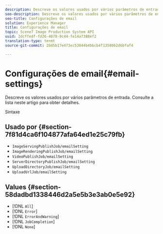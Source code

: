 ```yaml
---
description: Descreve os valores usados por vários parâmetros de entrada. Consulte a lista neste artigo para obter detalhes.
seo-description: Descreve os valores usados por vários parâmetros de entrada. Consulte a lista neste artigo para obter detalhes.
seo-title: Configurações de email
solution: Experience Manager
title: Configurações de email
topic: Scene7 Image Production System API
uuid: 2dcffedf-fd26-4878-9c44-fe14a7388ef2
translation-type: tm+mt
source-git-commit: 2bd5b17e473ec53844b4bbcb4f13580b2d6bfaf4

---
```



# Configurações de email{#email-settings}

Descreve os valores usados por vários parâmetros de entrada. Consulte a lista neste artigo para obter detalhes.

Sintaxe

## Usado por {#section-7f81d4ca6f104877afa64ed1e25c79fb}

* `ImageServingPublishJob/emailSetting`
* `ImageRenderingPublishJob/emailSetting`
* `VideoPublishJob/emailSetting`
* `ServerDirectoryPublishJob/emailSetting`
* `UploadDirectoryJob/emailSetting`
* `UploadUrlJob/emailSetting`

## Values {#section-58dadbd1338446d2a5e5b3e3ab0e5e92}

* [!DNL `All`]
* [!DNL `Error`]
* [!DNL `ErrorAndWarning`]
* [!DNL `JobCompletion`]
* [!DNL `None`]

